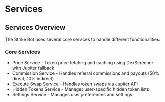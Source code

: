 # Services

## Services Overview

The Strike Bot uses several core services to handle different functionalities:

### Core Services

* Price Service - Token price fetching and caching using DexScreener with Jupiter fallback
* Commission Service - Handles referral commissions and payouts (50% direct, 10% indirect)
* Execute Swap Service - Handles token swaps via Jupiter API
* Hidden Tokens Service - Manages user-specific hidden token lists
* Settings Service - Manages user preferences and settings
